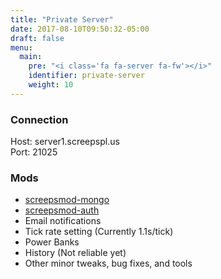 ```yaml
---
title: "Private Server"
date: 2017-08-10T09:50:32-05:00
draft: false
menu:
  main:
    pre: "<i class='fa fa-server fa-fw'></i>"
    identifier: private-server
    weight: 10
---
```


### Connection

Host: server1.screepspl.us  
Port: 21025


### Mods

* [screepsmod-mongo](https://github.com/screepsmod-mongo)
* [screepsmod-auth](https://github.com/screepsmod-auth)
* Email notifications 
* Tick rate setting (Currently 1.1s/tick)
* Power Banks
* History (Not reliable yet)
* Other minor tweaks, bug fixes, and tools

